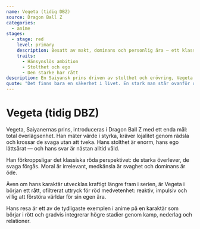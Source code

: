 ```yaml
---
name: Vegeta (tidig DBZ)
source: Dragon Ball Z
categories:
  - anime
stages:
  - stage: red
    level: primary
    description: Besatt av makt, dominans och personlig ära — ett klassiskt rött krigarsinne
    traits:
      - Hänsynslös ambition
      - Stolthet och ego
      - Den starke har rätt
description: En Saiyansk prins driven av stolthet och erövring, Vegeta börjar Dragon Ball Z som en maktbesatt ensamvarg som söker dominans till varje pris.
quote: "Det finns bara en säkerhet i livet. En stark man står ovanför och erövrar allt!"
---
```

# Vegeta (tidig DBZ)

Vegeta, Saiyanernas prins, introduceras i Dragon Ball Z med ett enda mål: total överlägsenhet. Han mäter värde i styrka, kräver lojalitet genom rädsla och krossar de svaga utan att tveka. Hans stolthet är enorm, hans ego lättsårat — och hans svar är nästan alltid våld.

Han förkroppsligar det klassiska röda perspektivet: de starka överlever, de svaga förgås. Moral är irrelevant, medkänsla är svaghet och dominans är öde.

Även om hans karaktär utvecklas kraftigt längre fram i serien, är Vegeta i början ett rått, ofiltrerat uttryck för röd medvetenhet: reaktiv, impulsiv och villig att förstöra världar för sin egen ära.

Hans resa är ett av de tydligaste exemplen i anime på en karaktär som börjar i rött och gradvis integrerar högre stadier genom kamp, nederlag och relationer.

